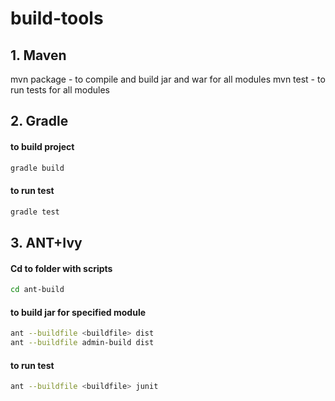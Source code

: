 # build-tools
## 1. Maven
mvn package - to compile and build jar and war for all modules
mvn test - to run tests for all modules

## 2. Gradle
#### to build project
```bash
gradle build
```
#### to run test
```bash
gradle test
```
## 3. ANT+Ivy
#### Cd to folder with scripts
```bash
cd ant-build
```
#### to build jar for specified module
```bash
ant --buildfile <buildfile> dist 
ant --buildfile admin-build dist 

```
#### to run test
```bash
ant --buildfile <buildfile> junit
```
